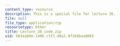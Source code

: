 ```yaml
---
content_type: resource
description: This is a special file for lecture 26.
file: null
file_type: application/zip
resourcetype: Other
title: Lecture_26_code.zip
uid: 663eab0e-140b-c3f1-d0a1-97284baa8065
---
```

